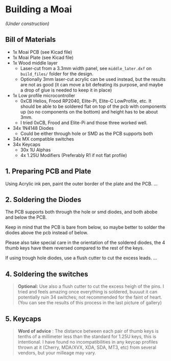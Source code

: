 # Building a Moai

_(Under construction)_

## Bill of Materials

* 1x Moai PCB (see Kicad file)
* 1x Moai Plate (see Kicad file)
* 1x Wood middle layer
  * Laser-cut from a 3.3mm width panel, see `middle_later.dxf` on `build_files/` folder for the design.
  * Optionally 3mm laser-cut acrylic can be used instead, but the results are not as good (it can move a bit defeating its purpose, and maybe a drop of glue is needed to keep it in place)
* 1x Low profile microcontroller
  * 0xCB Helios, Frood RP2040, Elite-Pi, Elite-C LowProfile, etc. It should be able to be soldered flat on top of the pcb with components up (so no components on the bottom) and height has to be about 3mm.
  * I tried 0xCB, Frood and Elite-Pi and those three worked well.
* 34x 1N4148 Diodes
  * Could be either through hole or SMD as the PCB supports both
* 34x MX compatible switches
* 34x Keycaps
  * 30x 1U Alphas
  * 4x 1.25U Modifiers (Preferably R1 if not flat profile)

## 1. Preparing PCB and Plate

Using Acrylic ink pen, paint the outer border of the plate and the PCB.
...

## 2. Soldering the Diodes

The PCB supports both through the hole or smd diodes, and both abobe and below the PCB.

Keep in mind that the PCB is bare from below, so maybe better to solder the diodes above the pcb instead of below.

Please also take special care in the orientation of the soldered diodes, the 4 thumb keys have them reversed compared to the rest of the keys.

If using trough hole diodes, use a flush cutter to cut the excess leads.
...

## 4. Soldering the switches

> **Optional:** Use also a flush cutter to cut the excess heigh of the pins. I tried and feels amazing once everything is soldered, buuuut it can potentially ruin 34 switches; not recommended for the faint of heart. (You can see the results of this process in the last picture of gallery)

## 5. Keycaps

> **Word of advice** : The distance between each pair of thumb keys is tenths of a millimeter less than the standard for 1.25U keys, this is intentional. I have found no incompatibilities in any keycap profiles thrown at it (Cherry, MDA/XVX, XDA, SDA, MT3, etc) from several vendors, but your milleage may vary.
